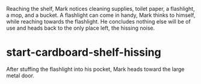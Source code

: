 Reaching the shelf, Mark notices cleaning supplies, toilet paper, a flashlight, a mop, and a bucket. A flashlight can come in handy, Mark thinks to himself, while reaching towards the flashlight. He concludes nothing else will be of use and heads back to the only place left, the hissing noise.

# start-cardboard-shelf-hissing
After stuffing the flashlight into his pocket, Mark heads toward the large metal door.
